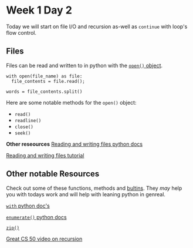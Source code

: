 # Week 1 Day 2

Today we will start on file I/O and recursion as-well as `continue` with loop's flow control.

## Files

Files can be read and written to in python with the [`open()` object](https://docs.python.org/3.5/library/functions.html#open).
```python3
with open(file_name) as file:
  file_contents = file.read();

words = file_contents.split()
```

Here are some notable methods for the `open()` object:
* `read()`
* `readline()`
* `close()`
* `seek()`

**Other reseources**
[Reading and writing files python docs](https://docs.python.org/3.5/tutorial/inputoutput.html#reading-and-writing-files)

[Reading and writing files tutorial](http://www.pythonforbeginners.com/files/reading-and-writing-files-in-python)

## Other notable Resources
Check out some of these functions, methods and [bultins](https://docs.python.org/3.5/library/functions.html). They *may* help you with todays work and will help with leaning python in genreal.


[`with` python doc's](https://docs.python.org/3/reference/compound_stmts.html#with)

[`enumerate()` python docs](https://docs.python.org/3.5/library/functions.html#enumerate)

[`zip()`](https://docs.python.org/3.5/library/functions.html#zip)

[Great CS 50 video on recursion](https://www.youtube.com/watch?v=t4MSwiqfLaY)
